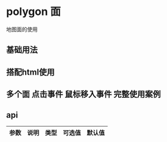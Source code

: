 # polygon 面

地图面的使用

## 基础用法

<demo src="./src/base.vue" title="基础用法" ></demo>

## 搭配html使用

<demo src="./src/dome2.vue" title="使用" ></demo>

## 多个面 点击事件 鼠标移入事件 完整使用案例

<demo src="./src/polygons.vue" title="使用" ></demo>

## api

| 参数 | 说明 | 类型 | 可选值 | 默认值 |
| ---- | ---- | ---- | ------ | ------ |
